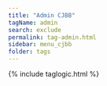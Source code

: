 ```yaml
---
title: "Admin CJBB"
tagName: admin
search: exclude
permalink: tag-admin.html
sidebar: menu_cjbb
folder: tags
---
```

{% include taglogic.html %}